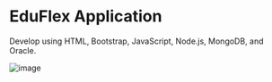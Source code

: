 # EduFlex Application 
Develop using HTML, Bootstrap, JavaScript, Node.js, MongoDB, and Oracle.

![image](https://github.com/user-attachments/assets/90e804b6-e57b-420a-9b00-7266c41c3ee1)


